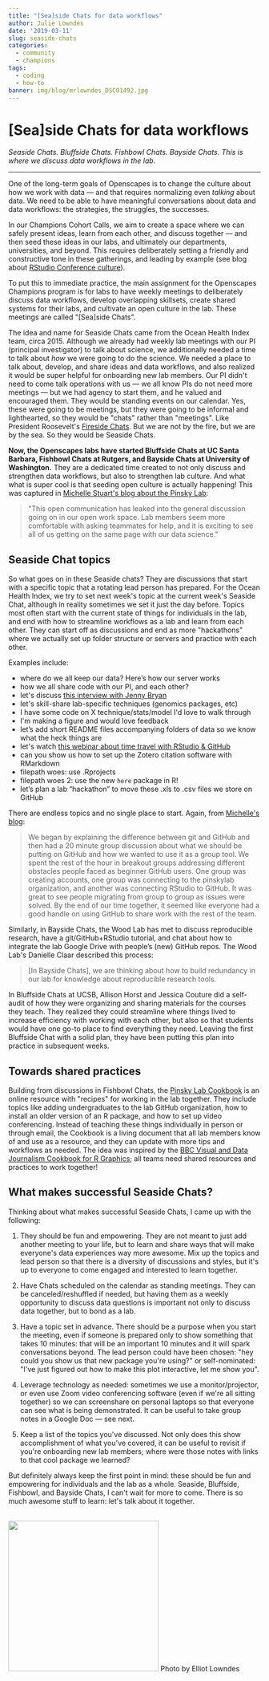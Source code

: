 ```yaml
---
title: "[Sea]side Chats for data workflows" 
author: Julie Lowndes
date: '2019-03-11'
slug: seaside-chats
categories:
  - community
  - champions
tags:
  - coding
  - how-to
banner: img/blog/mrlowndes_DSC01492.jpg
---
```


# [Sea]side Chats for data workflows   

*Seaside Chats. Bluffside Chats. Fishbowl Chats. Bayside Chats. This is where we discuss data workflows in the lab.* 

----

One of the long-term goals of Openscapes is to change the culture about how we work with data — and that requires normalizing even *talking* about data. We need to be able to have meaningful conversations about data and data workflows: the strategies, the struggles, the successes.

In our Champions Cohort Calls, we aim to create a space where we can safely present ideas, learn from each other, and discuss together — and then seed these ideas in our labs, and ultimately our departments, universities, and beyond. This requires deliberately setting a friendly and constructive tone in these gatherings, and leading by example (see blog about [RStudio Conference culture](https://www.openscapes.org/blog/2019/02/19/rstudioconf/)).

To put this to immediate practice, the main assignment for the Openscapes Champions program is for labs to have weekly meetings to deliberately discuss data workflows, develop overlapping skillsets, create shared systems for their labs, and cultivate an open culture in the lab. These meetings are called "[Sea]side Chats".

The idea and name for Seaside Chats came from the Ocean Health Index team, circa 2015. Although we already had weekly lab meetings with our PI (principal investigator) to talk about science, we additionally needed a time to talk about *how* we were going to do the science. We needed a place to talk about, develop, and share ideas and data workflows, and also realized it would be super helpful for onboarding new lab members. Our PI didn't need to come talk operations with us — we all know PIs do not need more meetings — but we had agency to start them, and he valued and encouraged them. They would be standing events on our calendar. Yes, these were going to be meetings, but they were going to be informal and lighthearted, so they would be "chats" rather than "meetings". Like President Roosevelt's [Fireside Chats](https://en.wikipedia.org/wiki/Fireside_chats). But we are not by the fire, but we are by the sea. So they would be Seaside Chats.

**Now, the Openscapes labs have started Bluffside Chats at UC Santa Barbara, Fishbowl Chats at Rutgers, and Bayside Chats at University of Washington.** They are a dedicated time created to not only discuss and strengthen data workflows, but also to strengthen lab culture. And what what is super cool is that seeding open culture is actually happening! This was captured in [Michelle Stuart's blog about the Pinsky Lab](http://pinsky.marine.rutgers.edu/fishbowl-chat-1/): 

> "This open communication has leaked into the general discussion going on in our open work space. Lab members seem more comfortable with asking  teammates for help, and it is exciting to see all of us getting on the same page with our data science."

## Seaside Chat topics

So what goes on in these Seaside chats? They are discussions that start with a specific topic that a rotating lead person has prepared. For the Ocean Health Index, we try to set next week's topic at the current week's Seaside Chat, although in reality sometimes we set it just the day before. Topics most often start with the current state of things for individuals in the lab, and end with how to streamline workflows as a lab and learn from each other. They can start off as discussions and end as more "hackathons" where we actually set up folder structure or servers and practice with each other. 

Examples include: 

- where do we all keep our data? Here’s how our server works
- how we all share code with our PI, and each other?
- let's discuss [this interview with Jenny Bryan](https://ropensci.org/blog/2017/12/08/rprofile-jenny-bryan/)
- let's skill-share lab-specific techniques (genomics packages, etc)
- I have some code on X technique/stats/model I'd love to walk through
- I'm making a figure and would love feedback
- let’s add short README files accompanying folders of data so we know what the heck things are
- let's watch [this webinar about time travel with RStudio & GitHub](https://www.rstudio.com/resources/webinars/collaboration-and-time-travel-version-control-with-git-github-and-rstudio/)
- can you show us how to set up the Zotero citation software with RMarkdown
- filepath woes: use .Rprojects 
- filepath woes 2: use the new `here` package in R!
- let’s plan a lab “hackathon” to move these .xls to .csv files we store on GitHub

There are endless topics and no single place to start. Again, from [Michelle's blog](http://pinsky.marine.rutgers.edu/fishbowl-chat-1/):

> We began by explaining the difference between git and GitHub and then had a 20 minute group discussion about what we should be putting on GitHub and how we wanted to use it as a group tool.
We spent the rest of the hour in breakout groups addressing different obstacles people faced as beginner GitHub users. One group was creating accounts, one group was connecting to the pinskylab organization, and another was connecting RStudio to GitHub.
It was great to see people migrating from group to group as issues were solved. By the end of our time together, it seemed like everyone had a good handle on using GitHub to share work with the rest of the team.

Similarly, in Bayside Chats, the Wood Lab has met to discuss reproducible research, have a git/GitHub+RStudio tutorial, and chat about how to integrate the lab Google Drive with people’s (new) GitHub repos. The Wood Lab's Danielle Claar described this process:

> [In Bayside Chats], we are thinking about how to build redundancy in our lab for knowledge about reproducible research tools.

In Bluffside Chats at UCSB, Allison Horst and Jessica Couture did a self-audit of how they were organizing and sharing materials for the courses they teach. They realized they could streamline where things lived to increase efficiency with working with each other, but also so that students would have one go-to place to find everything they need. Leaving the first Bluffside Chat with a solid plan, they have been putting this plan into practice in subsequent weeks. 

## Towards shared practices

Building from discussions in Fishbowl Chats, the [Pinsky Lab Cookbook](https://github.com/pinskylab/pinskylab_methods/blob/master/cookbook.md#pinsky-lab-cookbook) is an online resource with "recipes" for working in the lab together. They include topics like adding undergraduates to the lab GitHub organization, how to install an older version of an R package, and how to set up video conferencing. Instead of teaching these things individually in person or through email, the Cookbook is a living document that all lab members know of and use as a resource, and they can update with more tips and workflows as needed. The idea was inspired by the [BBC Visual and Data Journalism Cookbook for R Graphics](https://bbc.github.io/rcookbook/); all teams need shared resources and practices to work together!


## What makes successful Seaside Chats?

Thinking about what makes successful Seaside Chats, I came up with the following:

1) They should be fun and empowering. They are not meant to just add another meeting to your life, but to learn and share ways that will make everyone's data experiences way more awesome. Mix up the topics and lead person so that there is a diversity of discussions and styles, but it's up to everyone to come engaged and interested to learn together.

2) Have Chats scheduled on the calendar as standing meetings. They can be canceled/reshuffled if needed, but having them as a weekly opportunity to discuss data questions is important not only to discuss data together, but to bond as a lab.

3) Have a topic set in advance. There should be a purpose when you start the meeting, even if someone is prepared only to show something that takes 10 minutes: that will be an important 10 minutes and it will spark conversations beyond. The lead person could have been chosen: "hey could you show us that new package you're using?" or self-nominated: "I've just figured out how to make this plot interactive, let me show you". 

4) Leverage technology as needed: sometimes we use a monitor/projector, or even use Zoom video conferencing software (even if we're all sitting together) so we can screenshare on personal laptops so that everyone can see what is being demonstrated. It can be useful to take group notes in a Google Doc — see next.

5) Keep a list of the topics you've discussed. Not only does this show accomplishment of what you've covered, it can be useful to revisit if you're onboarding new lab members; where were those notes with links to that cool package we learned?

But definitely always keep the first point in mind: these should be fun and empowering for individuals and the lab as a whole. Seaside, Bluffside, Fishbowl, and Bayside Chats, I can't wait for more to come. There is so much awesome stuff to learn: let's talk about it together.

<br>

<img src="/img/blog/mrlowndes_DSC01492.jpg" width="300px">  
Photo by Elliot Lowndes

<!---
Danielle: 
We’ve had one lab meeting (Intro to Reproducible Research), and two Bayside Chats (first was a git/github+RStudio tutorial, second was chatting about several things, including integrating the lab Google Drive with people’s (new) GitHub repos). They’ve gone really well so far. One thing I’ve been thinking about is the need to have set topics (+ time for discussion about whatever) for at least the next couple of months to build momentum and get people consistently engaged in the process. Basically, I think if I just hold a chat/AMA each week, we’ll probably lose momentum. With your chats, how often did you have set topics, and how often did you ‘just’ gather together? Did this change over time at all?

The other thing I’ve been thinking about is how to build redundancy in our lab for knowledge about reproducible research tools. Right now I’m the person with the most experience, and everyone else is excited to learn (but many are just starting out and it can seem a bit overwhelming at first!).
--->